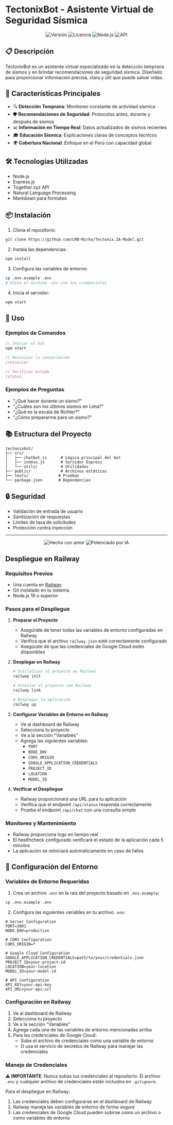# TectonixBot - Asistente Virtual de Seguridad Sísmica

<div align="center">
  <img src="https://img.shields.io/badge/Version-1.0.0-blue" alt="Versión">
  <img src="https://img.shields.io/badge/License-MIT-green" alt="Licencia">
  <img src="https://img.shields.io/badge/Node.js-18.x-brightgreen" alt="Node.js">
  <img src="https://img.shields.io/badge/API-Together.xyz-orange" alt="API">
</div>

## 📋 Descripción

TectonixBot es un asistente virtual especializado en la detección temprana de sismos y en brindar recomendaciones de seguridad sísmica. Diseñado para proporcionar información precisa, clara y útil que puede salvar vidas.

## 🚀 Características Principales

- 🔍 **Detección Temprana**: Monitoreo constante de actividad sísmica
- 🛡️ **Recomendaciones de Seguridad**: Protocolos antes, durante y después de sismos
- 📊 **Información en Tiempo Real**: Datos actualizados de sismos recientes
- 🎓 **Educación Sísmica**: Explicaciones claras de conceptos técnicos
- 🌍 **Cobertura Nacional**: Enfoque en el Perú con capacidad global

## 🛠️ Tecnologías Utilizadas

- Node.js
- Express.js
- Together.xyz API
- Natural Language Processing
- Markdown para formateo

## 📦 Instalación

1. Clona el repositorio:
```bash
git clone https://github.com/LMD-Mirko/Tectonix.IA-Model.git
```

2. Instala las dependencias:
```bash
npm install
```

3. Configura las variables de entorno:
```bash
cp .env.example .env
# Edita el archivo .env con tus credenciales
```

4. Inicia el servidor:
```bash
npm start
```

## 🎯 Uso

### Ejemplos de Comandos

```javascript
// Iniciar el bot
npm start

// Reiniciar la conversación
/reiniciar

// Verificar estado
/status
```

### Ejemplos de Preguntas

- "¿Qué hacer durante un sismo?"
- "¿Cuáles son los últimos sismos en Lima?"
- "¿Qué es la escala de Richter?"
- "¿Cómo prepararme para un sismo?"

## 📚 Estructura del Proyecto

```
tectonixbot/
├── src/
│   ├── chatbot.js      # Lógica principal del bot
│   ├── indexx.js       # Servidor Express
│   └── utils/          # Utilidades
├── public/             # Archivos estáticos
├── tests/             # Pruebas
└── package.json       # Dependencias
```

## 🔒 Seguridad

- Validación de entrada de usuario
- Sanitización de respuestas
- Límites de tasa de solicitudes
- Protección contra inyección
------
<div align="center">
  <img src="https://img.shields.io/badge/Made%20with-❤️-red" alt="Hecho con amor">
  <img src="https://img.shields.io/badge/Powered%20by-AI-blue" alt="Potenciado por IA">
</div>

## Despliegue en Railway

### Requisitos Previos
- Una cuenta en [Railway](https://railway.app)
- Git instalado en tu sistema
- Node.js 18 o superior

### Pasos para el Despliegue

1. **Preparar el Proyecto**
   - Asegúrate de tener todas las variables de entorno configuradas en Railway
   - Verifica que el archivo `railway.json` esté correctamente configurado
   - Asegúrate de que las credenciales de Google Cloud estén disponibles

2. **Desplegar en Railway**
   ```bash
   # Inicializar el proyecto en Railway
   railway init

   # Vincular el proyecto con Railway
   railway link

   # Desplegar la aplicación
   railway up
   ```

3. **Configurar Variables de Entorno en Railway**
   - Ve al dashboard de Railway
   - Selecciona tu proyecto
   - Ve a la sección "Variables"
   - Agrega las siguientes variables:
     - `PORT`
     - `NODE_ENV`
     - `CORS_ORIGIN`
     - `GOOGLE_APPLICATION_CREDENTIALS`
     - `PROJECT_ID`
     - `LOCATION`
     - `MODEL_ID`

4. **Verificar el Despliegue**
   - Railway proporcionará una URL para tu aplicación
   - Verifica que el endpoint `/api/status` responda correctamente
   - Prueba el endpoint `/api/chat` con una consulta simple

### Monitoreo y Mantenimiento
- Railway proporciona logs en tiempo real
- El healthcheck configurado verificará el estado de la aplicación cada 5 minutos
- La aplicación se reiniciará automáticamente en caso de fallos

## 🔧 Configuración del Entorno

### Variables de Entorno Requeridas

1. Crea un archivo `.env` en la raíz del proyecto basado en `.env.example`:
```bash
cp .env.example .env
```

2. Configura las siguientes variables en tu archivo `.env`:
```env
# Server Configuration
PORT=3001
NODE_ENV=production

# CORS Configuration
CORS_ORIGIN=*

# Google Cloud Configuration
GOOGLE_APPLICATION_CREDENTIALS=path/to/your/credentials.json
PROJECT_ID=your-project-id
LOCATION=your-location
MODEL_ID=your-model-id

# API Configuration
API_KEY=your-api-key
API_URL=your-api-url
```

### Configuración en Railway

1. Ve al dashboard de Railway
2. Selecciona tu proyecto
3. Ve a la sección "Variables"
4. Agrega cada una de las variables de entorno mencionadas arriba
5. Para las credenciales de Google Cloud:
   - Sube el archivo de credenciales como una variable de entorno
   - O usa el servicio de secretos de Railway para manejar las credenciales

### Manejo de Credenciales

⚠️ **IMPORTANTE**: Nunca subas tus credenciales al repositorio. El archivo `.env` y cualquier archivo de credenciales están incluidos en `.gitignore`.

Para el despliegue en Railway:
1. Las credenciales deben configurarse en el dashboard de Railway
2. Railway maneja las variables de entorno de forma segura
3. Las credenciales de Google Cloud pueden subirse como un archivo o como variables de entorno
